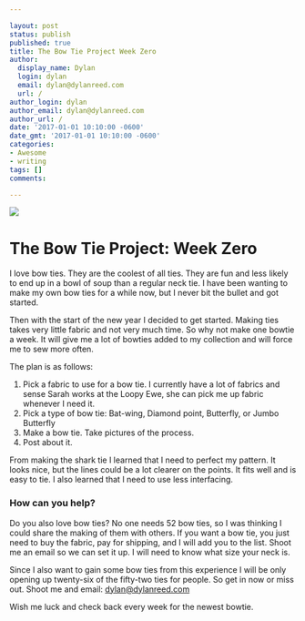 ```yaml
---

layout: post
status: publish
published: true
title: The Bow Tie Project Week Zero
author:
  display_name: Dylan
  login: dylan
  email: dylan@dylanreed.com
  url: /
author_login: dylan
author_email: dylan@dylanreed.com
author_url: /
date: '2017-01-01 10:10:00 -0600'
date_gmt: '2017-01-01 10:10:00 -0600'
categories:
- Awesome
- writing
tags: []
comments:

---
```

<img src="https://raw.githubusercontent.com/dylanreed/dylanreed.com/gh-pages/Images/Screen%20Shot%202017-01-01%20at%2011.12.12%20AM.png">


<h1> The Bow Tie Project: Week Zero</h1>
I love bow ties. They are the coolest of all ties. They are fun and less likely to end up in a bowl of soup than a regular neck tie. I have been wanting to make my own bow ties for a while now, but I never bit the bullet and got started. 

Then with the start of the new year I decided to get started. Making ties takes very little fabric and not very much time. So why not make one bowtie a week. It will give me a lot of bowties added to my collection and will force me to sew more often. 

The plan is as follows: 

1. Pick a fabric to use for a bow tie. I currently have a lot of fabrics and sense Sarah works at the Loopy Ewe, she can pick me up fabric whenever I need it. 
2. Pick a type of bow tie: Bat-wing, Diamond point, Butterfly, or Jumbo Butterfly
2. Make a bow tie. Take pictures of the process. 
3. Post about it. 

From making the shark tie I learned that I need to perfect my pattern. It looks nice, but the lines could be a lot clearer on the points. It fits well and is easy to tie. I also learned that I need to use less interfacing. 


<h3>How can you help?</h3>
Do you also love bow ties? No one needs 52 bow ties, so I was thinking I could share the making of them with others. If you want a bow tie, you just need to buy the fabric, pay for shipping,  and I will add you to the list. Shoot me an email so we can set it up. I will need to know what size your neck is. 

Since I also want to gain some bow ties from this experience I will be only opening up twenty-six of the fifty-two ties for people. So get in now or miss out. Shoot me and email: dylan@dylanreed.com

Wish me luck and check back every week for the newest bowtie.





